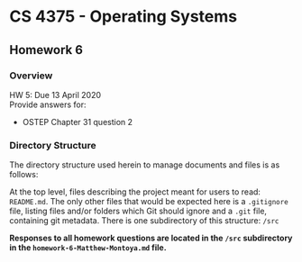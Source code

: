 # CS 4375 - Operating Systems

## Homework 6

### Overview

HW 5: Due 13 April 2020</br>
Provide answers for:

* OSTEP Chapter 31 question 2

### Directory Structure

The directory structure used herein to manage documents and files is as follows:

At the top level, files describing the project meant for users to read: ```README.md```. The only other files that would be expected here is a ```.gitignore``` file, listing files and/or folders which Git should ignore and a ```.git``` file, containing git metadata. There is one subdirectory of this structure: ```/src```

**Responses to all homework questions are located in the ```/src``` subdirectory in the ```homework-6-Matthew-Montoya.md``` file.**
